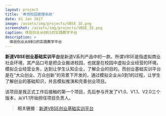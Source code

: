 ```yaml
---
layout: project
title: '希悦校园管理系统'
date: 01 Jan 2017
image: /assets/img/projects/VBSE_IE.png
screenshot: /assets/img/projects/VBSE_IE.png
caption: 体验创业从0到1的实践教学平台
description: >
  体验创业从0到1的实践教学平台
---
```


**新道VBSE创业基础实训平台**是新道V系列产品中的一款。所谓VBSE是指虚拟商业社会环境，其产品口号是把企业搬进校园，也就是在校园中虚拟企业经营的环境，模拟企业经营业务，达到让学生认知企业，了解企业的目的。而创业基础实训平台是在“大众创业、万众创新”的背景下开发的，通过模拟企业从0到1的过程，让学生了解创业的基础知识，并且模拟推演和完善创业项目。

该项目是我正式工作后接触的第一个项目，先后参与开发了V1.0、V1.1、V2.0三个版本，从V1.1开始担任项目负责人。

> **相关链接**：[新道VBSE创业基础实训平台](http://www.seentao.com/service/chuangye_jichu.html)